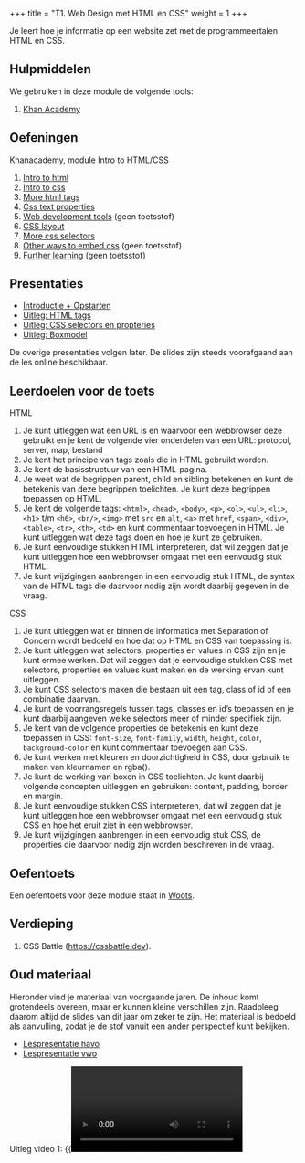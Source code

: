 +++
title = "T1. Web Design met HTML en CSS"
weight = 1
+++

Je leert hoe je informatie op een website zet met de programmeertalen HTML en CSS.
<!--more-->

## Hulpmiddelen
We gebruiken in deze module de volgende tools:
1. [Khan Academy](/tools/khan/)

## Oefeningen
Khanacademy, module Intro to HTML/CSS
1. [Intro to html](https://www.khanacademy.org/computing/computer-programming/html-css#intro-to-html)
2. [Intro to css](https://www.khanacademy.org/computing/computer-programming/html-css#intro-to-css)
3. [More html tags](https://www.khanacademy.org/computing/computer-programming/html-css#html-tags-continued)
5. [Css text properties](https://www.khanacademy.org/computing/computer-programming/html-css#css-text-properties)
5. [Web development tools](https://www.khanacademy.org/computing/computer-programming/html-css#web-development-tools) (geen toetsstof)
6. [CSS layout](https://www.khanacademy.org/computing/computer-programming/html-css#css-layout-properties)
7. [More css selectors](https://www.khanacademy.org/computing/computer-programming/html-css#more-css-selectors)
8. [Other ways to embed css](https://www.khanacademy.org/computing/computer-programming/html-css#more-ways-to-embed-css) (geen toetsstof)
9. [Further learning](https://www.khanacademy.org/computing/computer-programming/html-css#html-css-further-learning) (geen toetsstof)

## Presentaties
- [Introductie + Opstarten](1.1-introductie-opstarten.pptx)
- [Uitleg: HTML tags](1.2-html-tags.pptx)
- [Uitleg: CSS selectors en propteries](1.3-css-selectors-en-properties.pptx)
- [Uitleg: Boxmodel](1.4-boxmodel.pptx)

De overige presentaties volgen later. De slides zijn steeds voorafgaand aan de les online beschikbaar.

## Leerdoelen voor de toets
HTML
1. Je kunt uitleggen wat een URL is en waarvoor een webbrowser deze gebruikt en je kent de volgende vier onderdelen van een URL: protocol, server, map, bestand
2. Je kent het principe van tags zoals die in HTML gebruikt worden.
3. Je kent de basisstructuur van een HTML-pagina.
4. Je weet wat de begrippen parent, child en sibling betekenen en kunt de betekenis van deze begrippen toelichten. Je kunt deze begrippen toepassen op HTML.
5. Je kent de volgende tags: `<html>`, `<head>`, `<body>`, `<p>`, `<ol>`, `<ul>`, `<li>`, `<h1>` t/m `<h6>`, `<br/>`, `<img>` met `src` en `alt`, `<a>` met `href`, `<span>`, `<div>`, `<table>`, `<tr>`, `<th>`, `<td>` en kunt commentaar toevoegen in HTML. Je kunt uitleggen wat deze tags doen en hoe je kunt ze gebruiken.
6. Je kunt eenvoudige stukken HTML interpreteren, dat wil zeggen dat je kunt uitleggen hoe een webbrowser omgaat met een eenvoudig stuk HTML.
7. Je kunt wijzigingen aanbrengen in een eenvoudig stuk HTML, de syntax van de HTML tags die daarvoor nodig zijn wordt daarbij gegeven in de vraag.

CSS
1. Je kunt uitleggen wat er binnen de informatica met Separation of Concern wordt bedoeld en hoe dat op HTML en CSS van toepassing is. 
9. Je kunt uitleggen wat selectors, properties en values in CSS zijn en je kunt ermee werken. Dat wil zeggen dat je eenvoudige stukken CSS met selectors, properties en values kunt maken en de werking ervan kunt uitleggen. 
10. Je kunt CSS selectors maken die bestaan uit een tag, class of id of een combinatie daarvan.
11. Je kunt de voorrangsregels tussen tags, classes en id’s toepassen en je kunt daarbij aangeven welke selectors meer of minder specifiek zijn.
12. Je kent van de volgende properties de betekenis en kunt deze toepassen in CSS: `font-size`, `font-family`, `width`, `height`, `color`, `background-color` en kunt commentaar toevoegen aan CSS.
13. Je kunt werken met kleuren en doorzichtigheid in CSS, door gebruik te maken van kleurnamen en rgba().
14. Je kunt de werking van boxen in CSS toelichten. Je kunt daarbij volgende concepten uitleggen en gebruiken: content, padding, border en margin.
15. Je kunt eenvoudige stukken CSS interpreteren, dat wil zeggen dat je kunt uitleggen hoe een webbrowser omgaat met een eenvoudig stuk CSS en hoe het eruit ziet in een webbrowser.
16. Je kunt wijzigingen aanbrengen in een eenvoudig stuk CSS, de properties die daarvoor nodig zijn worden beschreven in de vraag.

## Oefentoets
Een oefentoets voor deze module staat in [Woots](https://app.woots.nl).

## Verdieping
1. CSS Battle (https://cssbattle.dev).

## Oud materiaal
Hieronder vind je materiaal van voorgaande jaren. De inhoud komt grotendeels overeen, maar er kunnen kleine verschillen zijn. Raadpleeg daarom altijd de slides van dit jaar om zeker te zijn. Het materiaal is bedoeld als aanvulling, zodat je de stof vanuit een ander perspectief kunt bekijken.

- [Lespresentatie havo](presentatie-webdesign-havo.pdf)
- [Lespresentatie vwo](presentatie-webdesign-vwo.pdf)

Uitleg video 1:
{{<video id="PLpTljPS--R5C5UA22a7VhIMld1Z5vyF8O">}}
Uitleg video 2:
{{<video id="PLpTljPS--R5C5ADZ-k7ArGq9-Cz85y87i">}}

